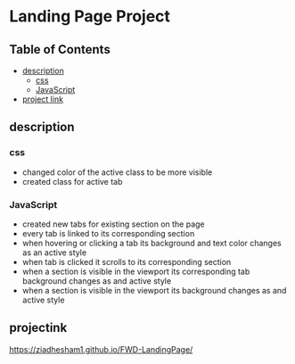 # Landing Page Project

## Table of Contents

* [description](#description)
  * [css](#css)
  * [JavaScript](#JavaScript)
* [project link](#projectink)
## description
### css
* changed color of the active class to be more visible  
* created class for active tab

### JavaScript  
* created new tabs for existing section on the page  
* every tab is linked to its corresponding section  
* when hovering or clicking a tab its background and text color changes as an active style
* when tab is clicked it scrolls to its corresponding section 
* when a section is visible in the viewport its corresponding tab background changes as and active style
* when a section is visible in the viewport its background changes as and active style

## projectink
https://ziadhesham1.github.io/FWD-LandingPage/